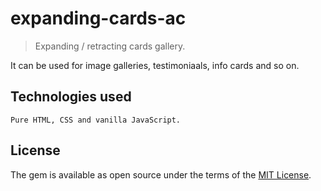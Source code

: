 # expanding-cards-ac

> Expanding / retracting cards gallery.

It can be used for image galleries, testimoniaals, info cards and so on.


## Technologies used
```
Pure HTML, CSS and vanilla JavaScript.
```

## License

The gem is available as open source under the terms of the [MIT License](http://opensource.org/licenses/MIT).

